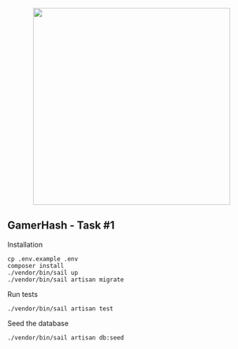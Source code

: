 <p align="center"><a href="https://laravel.com" target="_blank"><img src="https://gamerhash.com/images/gamerhash-logo.svg" width="400"></a></p>


## GamerHash - Task #1

Installation
```
cp .env.example .env
composer install
./vendor/bin/sail up 
./vendor/bin/sail artisan migrate
```

Run tests
```
./vendor/bin/sail artisan test
```

Seed the database
```
./vendor/bin/sail artisan db:seed
```
